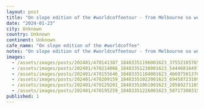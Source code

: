 ```yaml
---
layout: post
title: "On slope edition of the #worldcoffeetour - from Melbourne so we drink flat whites."
date: "2024-01-23"
city: Unknown
country: Unknown
continent: Unknown
cafe_name: "On slope edition of the #worldcoffee"
notes: "On slope edition of the #worldcoffeetour - from Melbourne so we drink flat whites."
images: 
  - /assets/images/posts/202401/470141387_18483351196001623_3755210576510641888_n_17953168844723890.jpg
  - /assets/images/posts/202401/470214066_18483351238001623_5444681649767848600_n_18038496931725346.jpg
  - /assets/images/posts/202401/470155646_18483351184001623_4669750137016795563_n_18018514658076952.jpg
  - /assets/images/posts/202401/470209159_18483351022001623_6945872310997674331_n_17977106522643781.jpg
  - /assets/images/posts/202401/470129201_18483351061001623_205892711655864486_n_18036118003703428.jpg
  - /assets/images/posts/202401/470195259_18483351226001623_5071730031592938048_n_17968007012546303.jpg
published: 1
---
```

